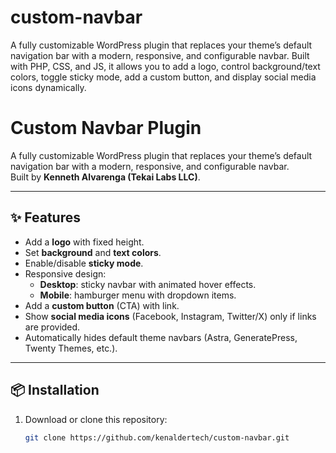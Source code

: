 # custom-navbar
A fully customizable WordPress plugin that replaces your theme’s default navigation bar with a modern, responsive, and configurable navbar. Built with PHP, CSS, and JS, it allows you to add a logo, control background/text colors, toggle sticky mode, add a custom button, and display social media icons dynamically.


# Custom Navbar Plugin

A fully customizable WordPress plugin that replaces your theme’s default navigation bar with a modern, responsive, and configurable navbar.  
Built by **Kenneth Alvarenga (Tekai Labs LLC)**.

---

## ✨ Features
- Add a **logo** with fixed height.
- Set **background** and **text colors**.
- Enable/disable **sticky mode**.
- Responsive design:
  - **Desktop**: sticky navbar with animated hover effects.
  - **Mobile**: hamburger menu with dropdown items.
- Add a **custom button** (CTA) with link.
- Show **social media icons** (Facebook, Instagram, Twitter/X) only if links are provided.
- Automatically hides default theme navbars (Astra, GeneratePress, Twenty Themes, etc.).

---

## 📦 Installation
1. Download or clone this repository:
   ```bash
   git clone https://github.com/kenaldertech/custom-navbar.git
